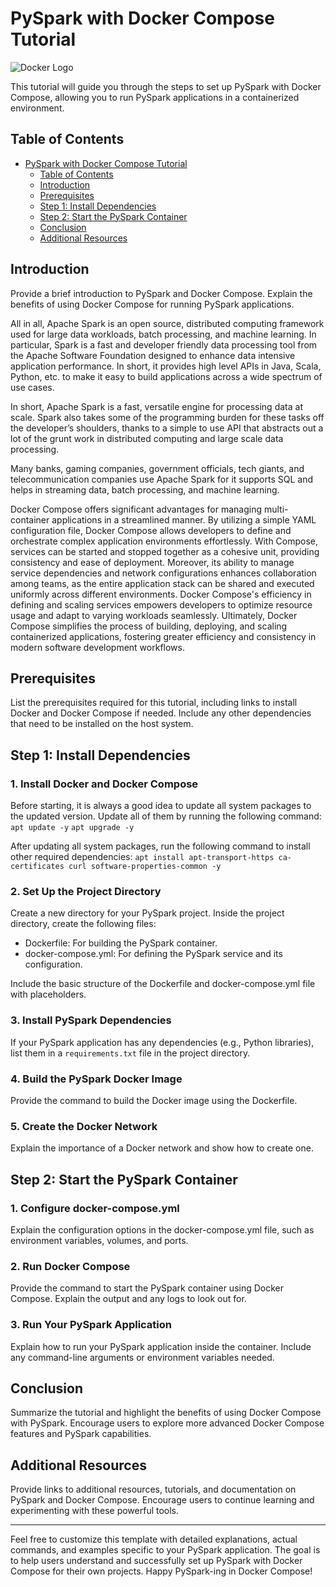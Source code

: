 # PySpark with Docker Compose Tutorial

![Docker Logo](docker_logo.png)

This tutorial will guide you through the steps to set up PySpark with Docker Compose, allowing you to run PySpark applications in a containerized environment.

## Table of Contents

- [PySpark with Docker Compose Tutorial](#pyspark-with-docker-compose-tutorial)
  - [Table of Contents](#table-of-contents)
  - [Introduction](#introduction)
  - [Prerequisites](#prerequisites)
  - [Step 1: Install Dependencies](#step-1-install-dependencies)
  - [Step 2: Start the PySpark Container](#step-2-start-the-pyspark-container)
  - [Conclusion](#conclusion)
  - [Additional Resources](#additional-resources)

## Introduction

Provide a brief introduction to PySpark and Docker Compose.
Explain the benefits of using Docker Compose for running PySpark applications.


All in all, Apache Spark is an open source, distributed computing framework used for large data workloads, batch processing, and machine learning. In particular, Spark is a fast and developer friendly data processing tool from the Apache Software Foundation designed to enhance data intensive application performance. In short, it provides high level APIs in Java, Scala, Python, etc. to make it easy to build applications across a wide spectrum of use cases.

In short, Apache Spark is a fast, versatile engine for processing data at scale. Spark also takes some of the programming burden for these tasks off the developer’s shoulders, thanks to a simple to use API that abstracts out a lot of the grunt work in distributed computing and large scale data processing.

Many banks, gaming companies, government officials, tech giants, and telecommunication companies use Apache Spark for it supports SQL and helps in streaming data, batch processing, and machine learning.


Docker Compose offers significant advantages for managing multi-container applications in a streamlined manner. By utilizing a simple YAML configuration file, Docker Compose allows developers to define and orchestrate complex application environments effortlessly. With Compose, services can be started and stopped together as a cohesive unit, providing consistency and ease of deployment. Moreover, its ability to manage service dependencies and network configurations enhances collaboration among teams, as the entire application stack can be shared and executed uniformly across different environments. Docker Compose's efficiency in defining and scaling services empowers developers to optimize resource usage and adapt to varying workloads seamlessly. Ultimately, Docker Compose simplifies the process of building, deploying, and scaling containerized applications, fostering greater efficiency and consistency in modern software development workflows.


## Prerequisites

List the prerequisites required for this tutorial, including links to install Docker and Docker Compose if needed.
Include any other dependencies that need to be installed on the host system.

## Step 1: Install Dependencies

### 1. Install Docker and Docker Compose

Before starting, it is always a good idea to update all system packages to the updated version. Update all of them by running the following command:
`apt update -y`
`apt upgrade -y`

After updating all system packages, run the following command to install other required dependencies:
```apt install apt-transport-https ca-certificates curl software-properties-common -y```

### 2. Set Up the Project Directory

Create a new directory for your PySpark project. Inside the project directory, create the following files:

- Dockerfile: For building the PySpark container.
- docker-compose.yml: For defining the PySpark service and its configuration.

Include the basic structure of the Dockerfile and docker-compose.yml file with placeholders.

### 3. Install PySpark Dependencies

If your PySpark application has any dependencies (e.g., Python libraries), list them in a `requirements.txt` file in the project directory.

### 4. Build the PySpark Docker Image

Provide the command to build the Docker image using the Dockerfile.

### 5. Create the Docker Network

Explain the importance of a Docker network and show how to create one.

## Step 2: Start the PySpark Container

### 1. Configure docker-compose.yml

Explain the configuration options in the docker-compose.yml file, such as environment variables, volumes, and ports.

### 2. Run Docker Compose

Provide the command to start the PySpark container using Docker Compose.
Explain the output and any logs to look out for.

### 3. Run Your PySpark Application

Explain how to run your PySpark application inside the container.
Include any command-line arguments or environment variables needed.

## Conclusion

Summarize the tutorial and highlight the benefits of using Docker Compose with PySpark.
Encourage users to explore more advanced Docker Compose features and PySpark capabilities.

## Additional Resources

Provide links to additional resources, tutorials, and documentation on PySpark and Docker Compose.
Encourage users to continue learning and experimenting with these powerful tools.

---

Feel free to customize this template with detailed explanations, actual commands, and examples specific to your PySpark application. The goal is to help users understand and successfully set up PySpark with Docker Compose for their own projects. Happy PySpark-ing in Docker Compose!
